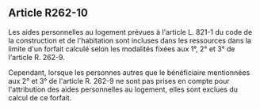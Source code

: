 ## Article R262-10

Les aides personnelles au logement prévues à l'article L. 821-1 du code de la construction et de l'habitation
sont incluses dans les ressources dans la limite d'un forfait calculé selon les modalités fixées aux 1°, 2° et 3°
de l'article R. 262-9.

Cependant, lorsque les personnes autres que le bénéficiaire mentionnées aux 2° et 3° de l'article R. 262-9 ne
sont pas prises en compte pour l'attribution des aides personnelles au logement, elles sont exclues du calcul
de ce forfait.

